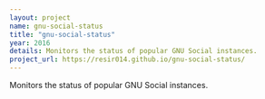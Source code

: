 ```yaml
---
layout: project
name: gnu-social-status
title: "gnu-social-status"
year: 2016
details: Monitors the status of popular GNU Social instances.
project_url: https://resir014.github.io/gnu-social-status/
---
```


Monitors the status of popular GNU Social instances.

